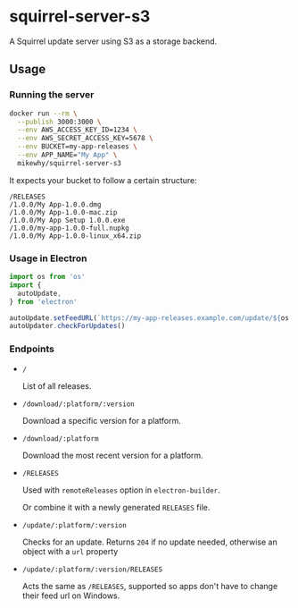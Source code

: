 # squirrel-server-s3

A Squirrel update server using S3 as a storage backend.

## Usage

### Running the server

```bash
docker run --rm \
  --publish 3000:3000 \
  --env AWS_ACCESS_KEY_ID=1234 \
  --env AWS_SECRET_ACCESS_KEY=5678 \
  --env BUCKET=my-app-releases \
  --env APP_NAME="My App" \
  mikewhy/squirrel-server-s3
```

It expects your bucket to follow a certain structure:

```
/RELEASES
/1.0.0/My App-1.0.0.dmg
/1.0.0/My App-1.0.0-mac.zip
/1.0.0/My App Setup 1.0.0.exe
/1.0.0/my-app-1.0.0-full.nupkg
/1.0.0/My App-1.0.0-linux_x64.zip
```

### Usage in Electron

```js
import os from 'os'
import {
  autoUpdate,
} from 'electron'

autoUpdate.setFeedURL(`https://my-app-releases.example.com/update/${os.platform()}_${os.arch()}/${app.getVersion()}`)
autoUpdater.checkForUpdates()
```

### Endpoints

- `/`

	List of all releases.

- `/download/:platform/:version`

	Download a specific version for a platform.
- `/download/:platform`

	Download the most recent version for a platform.
- `/RELEASES`

	Used with `remoteReleases` option in `electron-builder`.

	Or combine it with a newly generated `RELEASES` file.
- `/update/:platform/:version`

	Checks for an update. Returns `204` if no update needed, otherwise an object with a `url` property
- `/update/:platform/:version/RELEASES`

	Acts the same as `/RELEASES`, supported so apps don't have to change their feed url on Windows.
